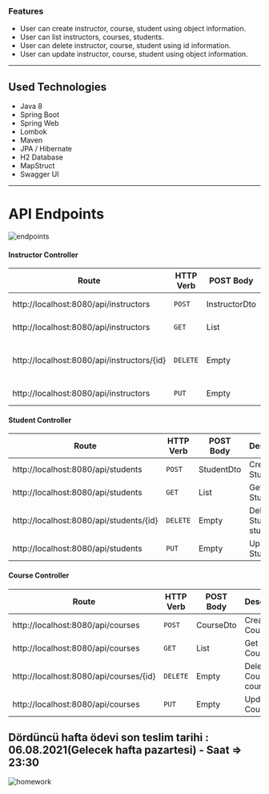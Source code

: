 ### Features


- User can create instructor, course, student using object information.
- User can list instructors, courses, students.
- User can delete instructor, course, student using id information.
- User can update instructor, course, student using object information.

----

## Used Technologies

- Java 8
- Spring Boot
- Spring Web
- Lombok
- Maven
- JPA / Hibernate
- H2 Database
- MapStruct
- Swagger UI

----

# API Endpoints

![endpoints]()

#### Instructor Controller

| Route                                                        | HTTP Verb | POST Body  | Description              |
| ------------------------------------------------------------ | --------- | ---------- | ------------------------ |
| http://localhost:8080/api/instructors                         | `POST`    | InstructorDto   | Create Instructor                |
| http://localhost:8080/api/instructors                      | `GET`     | List<InstructorDto>      | Get All Instructors           |
| http://localhost:8080/api/instructors/{id}            | `DELETE`  | Empty    | Delete Instructor by instructorId  |
| http://localhost:8080/api/instructors         | `PUT`     | Empty    |   Update Instructor   |


#### Student Controller

| Route                                                        | HTTP Verb | POST Body  | Description              |
| ------------------------------------------------------------ | --------- | ---------- | ------------------------ |
| http://localhost:8080/api/students                         | `POST`    | StudentDto   | Create Student                |
| http://localhost:8080/api/students                      | `GET`     | List<StudentDto>      | Get All Students           |
| http://localhost:8080/api/students/{id}            | `DELETE`  | Empty    | Delete Student by studentId  |
| http://localhost:8080/api/students         | `PUT`     | Empty    |   Update Student   |


#### Course Controller

| Route                                                        | HTTP Verb | POST Body  | Description              |
| ------------------------------------------------------------ | --------- | ---------- | ------------------------ |
| http://localhost:8080/api/courses                         | `POST`    | CourseDto   | Create Course                |
| http://localhost:8080/api/courses                      | `GET`     | List<CourseDto>      | Get All Courses           |
| http://localhost:8080/api/courses/{id}            | `DELETE`  | Empty    | Delete Course by courseId  |
| http://localhost:8080/api/courses         | `PUT`     | Empty    |   Update Course   |


## Dördüncü hafta ödevi son teslim tarihi : 06.08.2021(Gelecek hafta pazartesi) - Saat =>  23:30

![homework](https://user-images.githubusercontent.com/45206582/131386439-6727321a-5a50-4c20-9413-ea4013013434.PNG)
